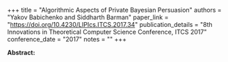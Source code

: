 +++
title = "Algorithmic Aspects of Private Bayesian Persuasion"
authors = "Yakov Babichenko and Siddharth Barman"
paper_link = "https://doi.org/10.4230/LIPIcs.ITCS.2017.34"
publication_details = "8th Innovations in Theoretical Computer Science Conference,  ITCS 2017"
conference_date = "2017"
notes = ""
+++

<b>Abstract:</b>
